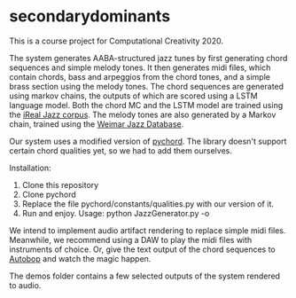 # secondarydominants

This is a course project for Computational Creativity 2020.

The system generates AABA-structured jazz tunes by first generating chord sequences and simple melody tones. It then generates midi files, which contain chords, bass and arpeggios from the chord tones, and a simple brass section using the melody tones.
The chord sequences are generated using markov chains, the outputs of which are scored using a LSTM language model. Both the chord MC and the LSTM model are trained using the [iReal Jazz corpus](https://www.musiccognition.osu.edu/resources/). The melody tones are also generated by a Markov chain, trained using the [Weimar Jazz Database](https://jazzomat.hfm-weimar.de/dbformat/dboverview.html).

Our system uses a modified version of [pychord](https://github.com/yuma-m/pychord). The library doesn't support certain chord qualities yet, so we had to add them ourselves.

Installation:
1. Clone this repository
2. Clone pychord
3. Replace the file pychord/constants/qualities.py with our version of it.
4. Run and enjoy. Usage: python JazzGenerator.py -o <desired filename for the midi file>

We intend to implement audio artifact rendering to replace simple midi files. Meanwhile, we recommend using a DAW to play the midi files with instruments of choice. Or, give the text output of the chord sequences to [Autobop](https://github.com/HajimeKawahara/autobop) and watch the magic happen.
  
The demos folder contains a few selected outputs of the system rendered to audio.
